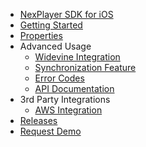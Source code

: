 - [NexPlayer SDK for iOS](/introduction.md) 
- [Getting Started](/getting-started.md)
- [Properties](/properties.md) 
- Advanced Usage
  - [Widevine Integration](/widevine_quickstart.md)
  - [Synchronization Feature](/synchronization.md)
  - [Error Codes](/error-codes.md) 
  - [API Documentation](/advanced.md)
- 3rd Party Integrations
   - [AWS Integration](https://nexplayer.github.io/NexPlayer_AWS/)
- [Releases](/releases.md) 
- [Request Demo](https://nexplayersdk.com/ios-player-sdk/) 
